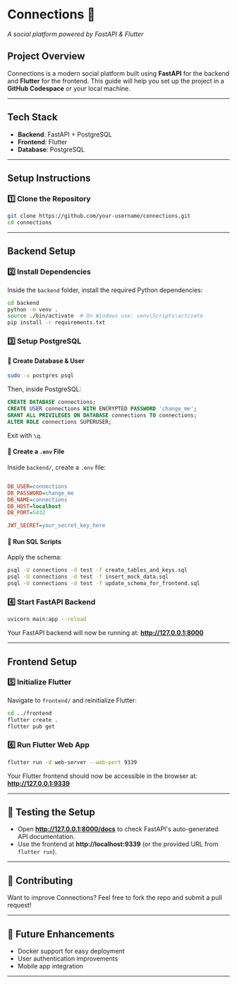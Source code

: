 # **Connections** 🚀  
*A social platform powered by FastAPI & Flutter*  

## **Project Overview**  
Connections is a modern social platform built using **FastAPI** for the backend and **Flutter** for the frontend. This guide will help you set up the project in a **GitHub Codespace** or your local machine.  

---

## **Tech Stack**  
- **Backend**: FastAPI + PostgreSQL  
- **Frontend**: Flutter  
- **Database**: PostgreSQL  

---

## **Setup Instructions**  

### **1️⃣ Clone the Repository**  
```sh
git clone https://github.com/your-username/connections.git
cd connections
```

---

## **Backend Setup**  

### **2️⃣ Install Dependencies**  
Inside the `backend` folder, install the required Python dependencies:  
```sh
cd backend
python -m venv .
source ./bin/activate  # On Windows use: venv\Scripts\activate
pip install -r requirements.txt
```

### **3️⃣ Setup PostgreSQL**  

#### **🔹 Create Database & User**
```sh
sudo -u postgres psql
```
Then, inside PostgreSQL:  
```sql
CREATE DATABASE connections;
CREATE USER connections WITH ENCRYPTED PASSWORD 'change_me';
GRANT ALL PRIVILEGES ON DATABASE connections TO connections;
ALTER ROLE connections SUPERUSER;
```
Exit with `\q`.

#### **🔹 Create a `.env` File**  
Inside `backend/`, create a `.env` file:  
```ini

DB_USER=connections
DB_PASSWORD=change_me
DB_NAME=connections
DB_HOST=localhost
DB_PORT=5432

JWT_SECRET=your_secret_key_here
```

#### **🔹 Run SQL Scripts**  
Apply the schema:  
```sh
psql -U connections -d test -f create_tables_and_keys.sql
psql -U connections -d test -f insert_mock_data.sql
psql -U connections -d test -f update_schema_for_frontend.sql
```

### **4️⃣ Start FastAPI Backend**  
```sh
uvicorn main:app --reload
```
Your FastAPI backend will now be running at: **http://127.0.0.1:8000**

---

## **Frontend Setup**  

### **5️⃣ Initialize Flutter**  
Navigate to `frontend/` and reinitialize Flutter:  
```sh
cd ../frontend
flutter create .
flutter pub get
```

### **6️⃣ Run Flutter Web App**  
```sh
flutter run -d web-server --web-port 9339
```
Your Flutter frontend should now be accessible in the browser at: **http://127.0.0.1:9339**

---

## **🎯 Testing the Setup**  

- Open **http://127.0.0.1:8000/docs** to check FastAPI's auto-generated API documentation.  
- Use the frontend at **http://localhost:9339** (or the provided URL from `flutter run`).  

---

## **🤝 Contributing**  
Want to improve Connections? Feel free to fork the repo and submit a pull request!  

---

## **🚀 Future Enhancements**  
- Docker support for easy deployment  
- User authentication improvements  
- Mobile app integration  

---
